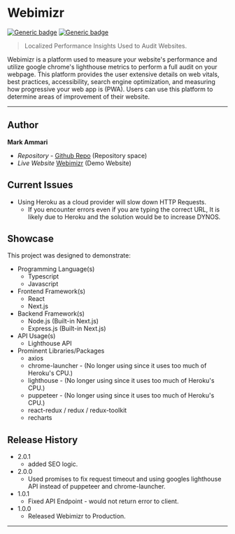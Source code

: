# Webimizr
[![Generic badge](https://img.shields.io/badge/Version-1.0.0-<COLOR>.svg)](https://shields.io/) [![Generic badge](https://img.shields.io/badge/Website-Active-<COLOR>.svg)](https://shields.io/)

> Localized Performance Insights Used to Audit Websites.

Webimizr is a platform used to measure your website's performance and utilize google chrome's lighthouse metrics to perform a full audit on your webpage. This platform provides the user extensive details on web vitals, best practices, accessibility, search engine optimization, and measuring how progressive your web app is (PWA). Users can use this platform to determine areas of improvement of their website.
 
---
## Author

**Mark Ammari** 
* *Repository* - [Github Repo][repository-url] (Repository space)
* *Live Website* [Webimizr][cloud-provider-url] (Demo Website)

## Current Issues

* Using Heroku as a cloud provider will slow down HTTP Requests. 
  * If you encounter errors even if you are typing the correct URL, It is likely due to Heroku and the solution would be to increase DYNOS.

## Showcase

This project was designed to demonstrate:

* Programming Language(s)
  * Typescript
  * Javascript
* Frontend Framework(s)
  * React
  * Next.js
* Backend Framework(s)
  * Node.js (Built-in Next.js)
  * Express.js (Built-in Next.js)
* API Usage(s)
  * Lighthouse API
* Prominent Libraries/Packages
  * axios
  * chrome-launcher - (No longer using since it uses too much of Heroku's CPU.)
  * lighthouse - (No longer using since it uses too much of Heroku's CPU.)
  * puppeteer - (No longer using since it uses too much of Heroku's CPU.)
  * react-redux / redux / redux-toolkit
  * recharts

## Release History

* 2.0.1
    * added SEO logic.
* 2.0.0
    * Used promises to fix request timeout and using googles lighthouse API instead of puppeteer and chrome-launcher.
* 1.0.1
    * Fixed API Endpoint - would not return error to client.
* 1.0.0
    * Released Webimizr to Production.
---

[repository-url]: https://github.com/Mark-Ammari/webimizr
[cloud-provider-url]: https://webimizr.herokuapp.com/